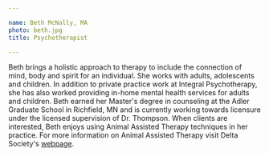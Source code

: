```yaml
---

name: Beth McNally, MA
photo: beth.jpg
title: Psychotherapist

---
```


Beth brings a holistic approach to therapy to include the connection of mind, body and spirit for an individual.  She works with adults, adolescents and children.  In addition to private practice work at Integral Psychotherapy, she has also worked providing in-home mental health services for adults and children.  Beth earned her Master's degree in counseling at the Adler Graduate School in Richfield, MN and is currently working towards licensure under the licensed supervision of Dr. Thompson.  When clients are interested, Beth enjoys using Animal Assisted Therapy techniques in her practice.  For more information on Animal Assisted Therapy visit Delta Society's [webpage](http://www.petpartners.org/Page.aspx?pid=317).

